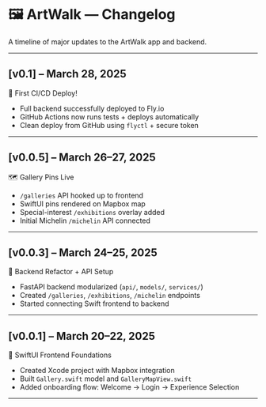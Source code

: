 # 🖼️ ArtWalk — Changelog

A timeline of major updates to the ArtWalk app and backend.

---

## [v0.1] – March 28, 2025  
🚀 First CI/CD Deploy!

- Full backend successfully deployed to Fly.io
- GitHub Actions now runs tests + deploys automatically
- Clean deploy from GitHub using `flyctl` + secure token

---

## [v0.0.5] – March 26–27, 2025  
🗺️ Gallery Pins Live

- `/galleries` API hooked up to frontend
- SwiftUI pins rendered on Mapbox map
- Special-interest `/exhibitions` overlay added
- Initial Michelin `/michelin` API connected

---

## [v0.0.3] – March 24–25, 2025  
🔧 Backend Refactor + API Setup

- FastAPI backend modularized (`api/`, `models/`, `services/`)
- Created `/galleries`, `/exhibitions`, `/michelin` endpoints
- Started connecting Swift frontend to backend

---

## [v0.0.1] – March 20–22, 2025  
🎨 SwiftUI Frontend Foundations

- Created Xcode project with Mapbox integration
- Built `Gallery.swift` model and `GalleryMapView.swift`
- Added onboarding flow: Welcome → Login → Experience Selection

---